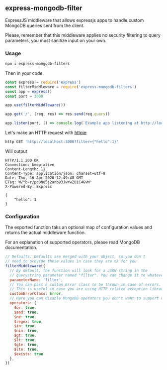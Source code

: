 ## express-mongodb-filter

ExpressJS middleware that allows expressjs apps to handle custom MongoDB queries sent from the client.

Please, remember that this middleware applies no security filtering to query parameters, you must sanitize input on your own.

### Usage

```bash
npm i express-mongodb-filters
```

Then in your code

```javascript
const express = require('express')
const filterMiddleware = require('express-mongodb-filters')
const app = express()
const port = 3000

app.use(filterMiddleware())

app.get('/', (req, res) => res.send(req.query))

app.listen(port, () => console.log(`Example app listening at http://localhost:${port}`))
```

Let's make an HTTP request with [httpie](http://httpie.org/):
```bash
http GET 'http://localhost:3000?filter={"hello":1}'
```
Will output 

```http
HTTP/1.1 200 OK
Connection: keep-alive
Content-Length: 11
Content-Type: application/json; charset=utf-8
Date: Thu, 16 Apr 2020 12:49:48 GMT
ETag: W/"b-r/pqON85j2anb93JwYwZU1C4GvM"
X-Powered-By: Express

{
    "hello": 1
}
```


### Configuration



The exported function taks an optional map of configuration values and returns the actual middleware function.

For an explanation of supported operators, please read MongoDB documentation.

```javascript
// Defaults. Defaults are merged with your object, so you don't
// need to provide these values in case they are ok for you
filterMiddleware({
  // By default, the function will look for a JSON string in the 
  // querystring parameter named "filter". You can change it to whatever suits you.
  parameterName: 'filter',
  // You can pass a custom Error class to be thrown in case of errors.
  // This is useful in case you are using HTTP related exception libraries and want to catch all those errors in an express error handler
  customErrorClass: Error,
  // Here you can disable MongoDB operators you don't want to support or add others. This example shows default ones.
  operators: {
    $or: true,
    $and: true,
    $ne: true,
    $regex: true,
    $in: true,
    $nin: true,
    $gt: true,
    $lt: true,
    $gte: true,
    $lte: true,
    $exists: true
  },
})
```